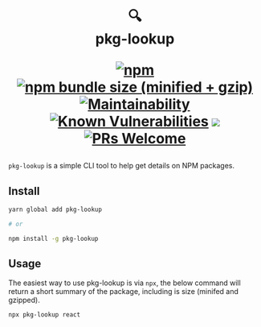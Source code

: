 <h1 align="center">
  🔍 <br/>
  pkg-lookup

[![npm](https://img.shields.io/npm/v/pkg-lookup.svg?style=flat-square)](https://www.npmjs.com/package/pkg-lookup)
[![npm bundle size (minified + gzip)](https://img.shields.io/bundlephobia/minzip/pkg-lookup.svg?style=flat-square)](https://www.npmjs.com/package/pkg-lookup)
[![Maintainability](https://api.codeclimate.com/v1/badges/05e9e7a0d769002e1b89/maintainability)](https://codeclimate.com/github/mohtasmedia/pkg-lookup/maintainability)
[![Known Vulnerabilities](https://snyk.io/test/github/mohtasmedia/pkg-lookup/badge.svg?targetFile=package.json)](https://snyk.io/test/github/mohtasmedia/pkg-lookup?targetFile=package.json)
![](https://img.shields.io/badge/licence-MIT-blue.svg?style=flat-square)
[![PRs Welcome](https://img.shields.io/badge/PRs-welcome-brightgreen.svg?style=flat-square)](http://makeapullrequest.com)

</h1>

`pkg-lookup` is a simple CLI tool to help get details on NPM packages.

## Install

```sh
yarn global add pkg-lookup

# or

npm install -g pkg-lookup
```

## Usage

The easiest way to use pkg-lookup is via `npx`, the below command will return a short summary of the package, including is size (minifed and gzipped).

```sh
npx pkg-lookup react
```
